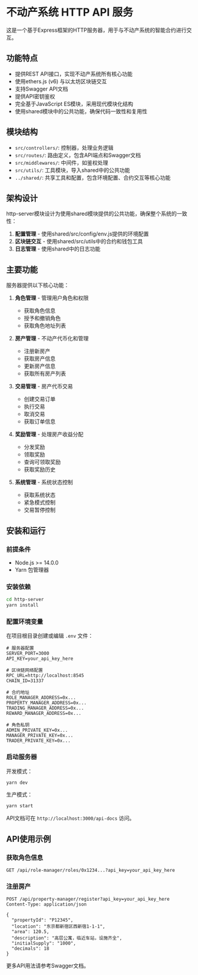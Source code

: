 # 不动产系统 HTTP API 服务

这是一个基于Express框架的HTTP服务器，用于与不动产系统的智能合约进行交互。

## 功能特点

- 提供REST API接口，实现不动产系统所有核心功能
- 使用ethers.js (v6) 与以太坊区块链交互
- 支持Swagger API文档
- 提供API密钥鉴权
- 完全基于JavaScript ES模块，采用现代模块化结构
- 使用shared模块中的公共功能，确保代码一致性和复用性

## 模块结构

- `src/controllers/`: 控制器，处理业务逻辑
- `src/routes/`: 路由定义，包含API端点和Swagger文档
- `src/middlewares/`: 中间件，如鉴权处理
- `src/utils/`: 工具模块，导入shared中的公共功能
- `../shared/`: 共享工具和配置，包含环境配置、合约交互等核心功能

## 架构设计

http-server模块设计为使用shared模块提供的公共功能，确保整个系统的一致性：

1. **配置管理** - 使用shared/src/config/env.js提供的环境配置
2. **区块链交互** - 使用shared/src/utils中的合约和钱包工具
3. **日志管理** - 使用shared中的日志功能

## 主要功能

服务器提供以下核心功能：

1. **角色管理** - 管理用户角色和权限
   - 获取角色信息
   - 授予和撤销角色
   - 获取角色地址列表

2. **房产管理** - 不动产代币化和管理
   - 注册新房产
   - 获取房产信息
   - 更新房产信息
   - 获取所有房产列表

3. **交易管理** - 房产代币交易
   - 创建交易订单
   - 执行交易
   - 取消交易
   - 获取订单信息

4. **奖励管理** - 处理房产收益分配
   - 分发奖励
   - 领取奖励
   - 查询可领取奖励
   - 获取奖励历史

5. **系统管理** - 系统状态控制
   - 获取系统状态
   - 紧急模式控制
   - 交易暂停控制

## 安装和运行

### 前提条件

- Node.js >= 14.0.0
- Yarn 包管理器

### 安装依赖

```bash
cd http-server
yarn install
```

### 配置环境变量

在项目根目录创建或编辑 `.env` 文件：

```
# 服务器配置
SERVER_PORT=3000
API_KEY=your_api_key_here

# 区块链网络配置
RPC_URL=http://localhost:8545
CHAIN_ID=31337

# 合约地址
ROLE_MANAGER_ADDRESS=0x...
PROPERTY_MANAGER_ADDRESS=0x...
TRADING_MANAGER_ADDRESS=0x...
REWARD_MANAGER_ADDRESS=0x...

# 角色私钥
ADMIN_PRIVATE_KEY=0x...
MANAGER_PRIVATE_KEY=0x...
TRADER_PRIVATE_KEY=0x...
```

### 启动服务器

开发模式：

```bash
yarn dev
```

生产模式：

```bash
yarn start
```

API文档可在 `http://localhost:3000/api-docs` 访问。

## API使用示例

### 获取角色信息

```
GET /api/role-manager/roles/0x1234...?api_key=your_api_key_here
```

### 注册房产

```
POST /api/property-manager/register?api_key=your_api_key_here
Content-Type: application/json

{
  "propertyId": "P12345",
  "location": "东京都新宿区西新宿1-1-1",
  "area": 120.5,
  "description": "高层公寓，临近车站，设施齐全",
  "initialSupply": "1000",
  "decimals": 18
}
```

更多API用法请参考Swagger文档。 